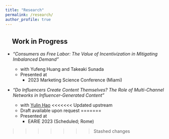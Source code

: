 ```yaml
---
title: "Research"
permalink: /research/
author_profile: true
---
```



## 　Work in Progress
* *“Consumers as Free Labor: The Value of Incentivization in Mitigating Imbalanced Demand”*
  * with Yufeng Huang and Takeaki Sunada
  * Presented at
    * 2023 Marketing Science Conference (Miami)

* *“Do Influencers Create Content Themselves? The Role of Multi-Channel Networks in Influencer-Generated Content”*
  * with [Yulin Hao](https://www.yulinhao.net/home)
<<<<<<< Updated upstream
  * Draft available upon request
=======
  * Presented at
    * EARIE 2023 (Scheduled; Rome)
>>>>>>> Stashed changes


